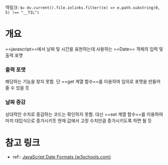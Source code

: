 역링크: `$= dv.current().file.inlinks.filter((e) => e.path.substring(0, 5) !== "__TIL")`

# 개요
==javascript==에서 날짜 및 시간을 표현하는데 사용하는 ==Date== 객체의 입력 및 출력 포맷

### 출력 포맷
해당하는 기능을 찾지 못함. 단 ==get 계열 함수==를 이용하여 임의로 포맷을 만들어줄 수 있을 듯
### 날짜 증감
상대적인 수치로 증감하는 코드는 확인하지 못함. 대신 ==set 계열 함수==를 이용하여 마치 대입식으로 증가시키듯 현재 값에서 고정 수치만큼 증가시키도록 하면 될 듯

# 참고 링크
- ref:: [JavaScript Date Formats (w3schools.com)](https://www.w3schools.com/js/js_date_formats.asp)
